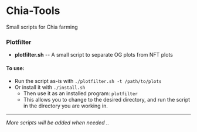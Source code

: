 # Chia-Tools

Small scripts for Chia farming

### Plotfilter

* **plotfilter.sh** -- A small script to separate OG plots from NFT plots

#### To use:

* Run the script as-is with `./plotfilter.sh -t /path/to/plots`
* Or install it with `./install.sh`
   * Then use it as an installed program: `plotfilter`
   * This allows you to change to the desired directory, and run the script in the directory you are working in.


---

*More scripts will be added when needed ..*
